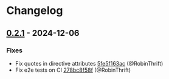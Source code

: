 # Changelog

## [0.2.1](https://github.com/RobinThrift/conveyor/releases/tag/v0.2.1) - 2024-12-06

### <!-- 1 -->Fixes

- Fix quotes in directive attributes [5fe5f163ac](https://github.com/RobinThrift/conveyor/commit/5fe5f163acf49f9ae75f332f69e9fa25741ee6da) (@RobinThrift)
- Fix e2e tests on CI [278bc8f58f](https://github.com/RobinThrift/conveyor/commit/278bc8f58f5492066a5c2fe98baaa3eb0f3c6c77) (@RobinThrift)

[0.2.1]: https://github.com/RobinThrift/conveyor/compare/v0.2.0..v0.2.1

